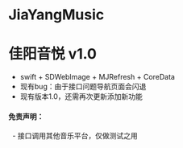 # JiaYangMusic
# 佳阳音悦 v1.0
* swift + SDWebImage + MJRefresh + CoreData
* 现有bug：由于接口问题导航页面会闪退
* 现有版本1.0，还需再次更新添加新功能

#### 免责声明：
   - 接口调用其他音乐平台，仅做测试之用
